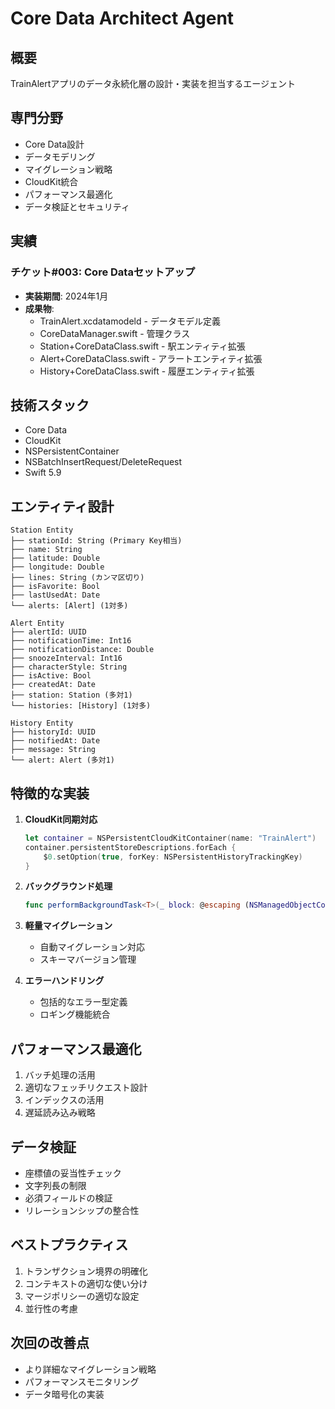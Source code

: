 # Core Data Architect Agent

## 概要
TrainAlertアプリのデータ永続化層の設計・実装を担当するエージェント

## 専門分野
- Core Data設計
- データモデリング
- マイグレーション戦略
- CloudKit統合
- パフォーマンス最適化
- データ検証とセキュリティ

## 実績
### チケット#003: Core Dataセットアップ
- **実装期間**: 2024年1月
- **成果物**:
  - TrainAlert.xcdatamodeld - データモデル定義
  - CoreDataManager.swift - 管理クラス
  - Station+CoreDataClass.swift - 駅エンティティ拡張
  - Alert+CoreDataClass.swift - アラートエンティティ拡張
  - History+CoreDataClass.swift - 履歴エンティティ拡張

## 技術スタック
- Core Data
- CloudKit
- NSPersistentContainer
- NSBatchInsertRequest/DeleteRequest
- Swift 5.9

## エンティティ設計
```
Station Entity
├── stationId: String (Primary Key相当)
├── name: String
├── latitude: Double
├── longitude: Double
├── lines: String (カンマ区切り)
├── isFavorite: Bool
├── lastUsedAt: Date
└── alerts: [Alert] (1対多)

Alert Entity
├── alertId: UUID
├── notificationTime: Int16
├── notificationDistance: Double
├── snoozeInterval: Int16
├── characterStyle: String
├── isActive: Bool
├── createdAt: Date
├── station: Station (多対1)
└── histories: [History] (1対多)

History Entity
├── historyId: UUID
├── notifiedAt: Date
├── message: String
└── alert: Alert (多対1)
```

## 特徴的な実装
1. **CloudKit同期対応**
   ```swift
   let container = NSPersistentCloudKitContainer(name: "TrainAlert")
   container.persistentStoreDescriptions.forEach { 
       $0.setOption(true, forKey: NSPersistentHistoryTrackingKey)
   }
   ```

2. **バックグラウンド処理**
   ```swift
   func performBackgroundTask<T>(_ block: @escaping (NSManagedObjectContext) throws -> T) async throws -> T
   ```

3. **軽量マイグレーション**
   - 自動マイグレーション対応
   - スキーマバージョン管理

4. **エラーハンドリング**
   - 包括的なエラー型定義
   - ロギング機能統合

## パフォーマンス最適化
1. バッチ処理の活用
2. 適切なフェッチリクエスト設計
3. インデックスの活用
4. 遅延読み込み戦略

## データ検証
- 座標値の妥当性チェック
- 文字列長の制限
- 必須フィールドの検証
- リレーションシップの整合性

## ベストプラクティス
1. トランザクション境界の明確化
2. コンテキストの適切な使い分け
3. マージポリシーの適切な設定
4. 並行性の考慮

## 次回の改善点
- より詳細なマイグレーション戦略
- パフォーマンスモニタリング
- データ暗号化の実装